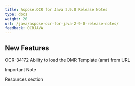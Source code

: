 ```yaml
---
title: Aspose.OCR for Java 2.9.0 Release Notes
type: docs
weight: 20
url: /java/aspose-ocr-for-java-2-9-0-release-notes/
feedback: OCRJAVA
---
```


## **New Features**
OCR-34172 Ability to load the OMR Template (amr) from URL

Important Note

Resources section
